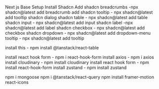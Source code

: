 Next js Base Setup
Install Shadcn
Add shadcn breadcrumbs -npx shadcn@latest add breadcrumb
add shadcn tooltip - npx shadcn@latest add tooltip
shadcn dialog
shadcn table - npx shadcn@latest add table
shadcn input - npx shadcn@latest add input
shadcn label -npx shadcn@latest add label
shadcn checkbox - npx shadcn@latest add checkbox
shadcn dropdown - npx shadcn@latest add dropdown-menu
tooltip - npx shadcn@latest add tooltip

install this -
npm install @tanstack/react-table

install react hook form - npm i react-hook-form
install axios - npm i axios
install cloudinary - npm install cloudinary
install react hook form - npm install react-hook-form
install zustand - npm install zustand

npm i mongoose
npm i @tanstack/react-query
npm install framer-motion react-icons
